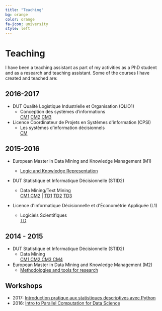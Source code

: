 ```yaml
---
title: "Teaching"
bg: orange
color: orange
fa-icon: university
style: left
---
```


# Teaching

I have been a teaching assistant as part of my activities as a PhD student and as a research and teaching assistant. Some of the courses I have created and teached are:

## 2016-2017
* DUT Qualité Logistique Industrielle et Organisation (QLIO1)
  * Conception des systèmes d’informations  
   [CM1](http://mediamining.univ-lyon2.fr/soriano/files/courses/2016_2017/QLIO/CM_slides1.pdf) [CM2](http://mediamining.univ-lyon2.fr/soriano/files/courses/2016_2017/QLIO/CM_slides2.pdf) [CM3](http://mediamining.univ-lyon2.fr/soriano/files/courses/2016_2017/QLIO/CM_slides3.pdf)
* Licence Coordinateur de Projets en Systèmes d'information (CPSI)
  * Les systèmes d’information décisionnels  
   [CM](http://mediamining.univ-lyon2.fr/soriano/files/courses/2016_2017/CPSI/CM1_SID.pdf)

## 2015-2016

* European Master in Data Mining and Knowledge Management (M1)
  * [Logic and Knowledge Representation](http://dmkm.curs.pub.ro/course/category.php?id=2)

* DUT Statistique et Informatique Décisionnelle (STID2)
  * Data Mining/Text Mining  
   [CM1 CM2](http://mediamining.univ-lyon2.fr/soriano/files/courses/2015_2016/DM/cours_2015_DataMining.pdf) \| [TD1](http://mediamining.univ-lyon2.fr/soriano/files/courses/2015_2016/DM/td1.pdf) [TD2](http://mediamining.univ-lyon2.fr/soriano/files/courses/2015_2016/DM/td2.pdf) [TD3](http://mediamining.univ-lyon2.fr/soriano/files/courses/2015_2016/DM/td3.R)

* Licence d'Informatique Décisionnelle et d'Économétrie Appliquée  (L1)
  * Logiciels Scientifiques  
   [TD](http://mediamining.univ-lyon2.fr/soriano/files/courses/2015_2016/Octave/td.pdf)


## 2014 - 2015

* DUT Statistique et Informatique Décisionnelle (STID2)
  * Data Mining  
   [CM1 CM2 CM3 CM4](http://mediamining.univ-lyon2.fr/soriano/files/courses/2014_2015/CM1-5DataMining.pdf) 
* European Master in Data Mining and Knowledge Management (M2)
  * [Methodologies and tools for research](http://dmkm.curs.pub.ro/course/category.php?id=8)


## Workshops
* 2017: [Introduction pratique aux statistiques descriptives avec Python](http://mediamining.univ-lyon2.fr/soriano/files/courses/Workshops/StatEtPython.slides.html)
* 2016: [Intro to Parallel Computation for Data Science](http://mediamining.univ-lyon2.fr/soriano/files/courses/Workshops/Parallel.Computation.html)



